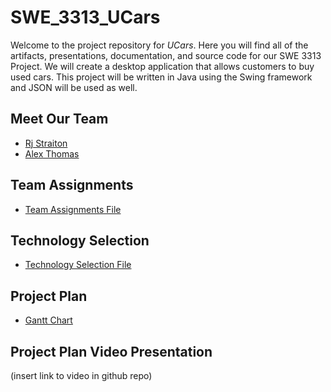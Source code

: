 # SWE_3313_UCars

Welcome to the project repository for *UCars*. Here you will find all of the artifacts, presentations, documentation, and source code for our SWE 3313 Project.
We will create a desktop application that allows customers to buy used cars. This project will be written in Java using the Swing framework and JSON will be used as well.

## Meet Our Team

- [Rj Straiton]
- [Alex Thomas]


[Rj Straiton]: <https://github.com/straitonrj/SWE_3313_Project_Team9/blob/main/RJ%20Straiton%20Resume.md>
[Alex Thomas]: <https://github.com/straitonrj/SWE_3313_Project_Team9/blob/main/Alex%20Thomas%20Resume.md>


## Team Assignments
- [Team Assignments File]

  [Team Assignments File]: <https://github.com/straitonrj/SWE_3313_Project_Team9/blob/main/Team9_Assignments.md>

## Technology Selection
- [Technology Selection File]

  [Technology Selection File]: <https://github.com/straitonrj/SWE_3313_Project_Team9/blob/main/Tech_Selection.md>

## Project Plan
- [Gantt Chart]

  [Gantt Chart]: <https://adkisson-swe-f23.youtrack.cloud/gantt-charts/174-23>

## Project Plan Video Presentation
(insert link to video in github repo)
